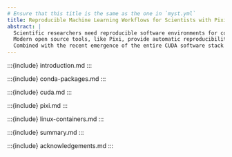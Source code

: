 ```yaml
---
# Ensure that this title is the same as the one in `myst.yml`
title: Reproducible Machine Learning Workflows for Scientists with Pixi
abstract: |
  Scientific researchers need reproducible software environments for complex applications that can run across heterogeneous computing platforms.
  Modern open source tools, like Pixi, provide automatic reproducibility solutions for all dependencies while providing a high level interface well suited for researchers.
  Combined with the recent emergence of the entire CUDA software stack &mdash; from compilers to development libraries &mdash; being supported on conda-forge, researchers are now able to easily specify their exact hardware acceleration requirements and software dependencies and get portable computational environments locked down to the digest level.
---
```


:::{include} introduction.md
:::

:::{include} conda-packages.md
:::

:::{include} cuda.md
:::

:::{include} pixi.md
:::

:::{include} linux-containers.md
:::

:::{include} summary.md
:::

:::{include} acknowledgements.md
:::
